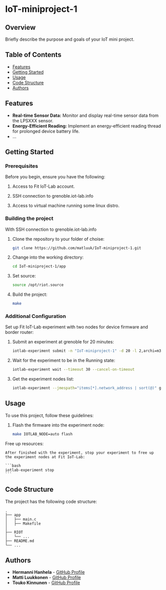 # IoT-miniproject-1

## Overview

Briefly describe the purpose and goals of your IoT mini project.

## Table of Contents

- [Features](#features)
- [Getting Started](#getting-started)
- [Usage](#usage)
- [Code Structure](#code-structure)
- [Authors](#authors)

## Features

- **Real-time Sensor Data:** Monitor and display real-time sensor data from the LPSXXX sensor.
- **Energy-Efficient Reading:** Implement an energy-efficient reading thread for prolonged device battery life.
- ...

## Getting Started

### Prerequisites

Before you begin, ensure you have the following:

1. Access to Fit IoT-Lab account.

2. SSH connection to grenoble.iot-lab.info

3. Access to virtual machine running some linux distro.

### Building the project

With SSH connection to grenoble.iot-lab.info

1. Clone the repository to your folder of choise:

    ```bash
    git clone https://github.com/matluuk/IoT-miniproject-1.git
    ```

2. Change into the working directory:

    ```bash
    cd IoT-miniproject-1/app
    ```

3. Set source:

    ```bash
    source /opt/riot.source
    ```

4. Build the project:

    ```bash
    make
    ```


### Additional Configuration

Set up Fit IoT-Lab experiment with two nodes for device firmware and border router:

1. Submit an experiment at grenoble for 20 minutes:

    ```bash
    iotlab-experiment submit -n "IoT-miniproject-1" -d 20 -l 2,archi=m3:at86rf231+site=grenoble
    ```

2. Wait for the experiment to be in the Running state:

    ```bash
    iotlab-experiment wait --timeout 30 --cancel-on-timeout
    ```

3. Get the experiment nodes list:

    ```bash
    iotlab-experiment --jmespath="items[*].network_address | sort(@)" get --nodes
    ```

## Usage

To use this project, follow these guidelines:

1. Flash the firmware into the experiment node:

    ```bash
    make IOTLAB_NODE=auto flash
    ```

Free up resources:

    After finished with the experiment, stop your experiment to free up the experiment nodes at Fit IoT-Lab:

    ```bash
    iotlab-experiment stop
    ```


## Code Structure

The project has the following code structure:

```plaintext
.
├── app
│   ├── main.c
│   ├── Makefile
│   
├── RIOT
│   └── ...
├── README.md
└── ...
```

## Authors

- **Hermanni Hanhela** - [GitHub Profile](https://github.com/HHanhela)
- **Matti Luukkonen** - [GitHub Profile](https://github.com/matluuk)
- **Touko Kinnunen** - [GitHub Profile](https://github.com/toukokinnunen)
